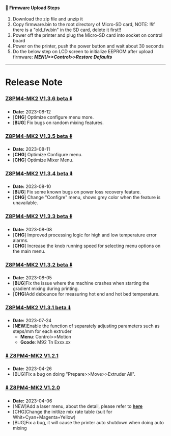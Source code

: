 #### :green_book: Firmware Upload Steps
1. Download the zip file and unzip it
2. Copy firmware.bin to the root directory of Micro-SD card, 
NOTE: !!if there is a "old_fw.bin" in the SD card, delete it first!!
3. Power off the printer and plug the Micro-SD card into socket on control board
4. Power on the printer, push the power button and wait about 30 seconds
5. Do the below step on LCD screen to initialize EEPROM after upload firmware:  ***MENU>>Control>>Restore Defaults***

----
# Release Note
### [Z8PM4-MK2 V1.3.6 beta :arrow_down: ](./Z8PM4MK2_V1_3_6.zip)
- **Date:** 2023-08-12
- [**CHG**] Optimize configure menu more.
- [**BUG**] Fix bugs on random mixing features.

### [Z8PM4-MK2 V1.3.5 beta :arrow_down: ](./Z8PM4MK2_V1_3_5.zip)
- **Date:** 2023-08-11
- [**CHG**] Optimize Configure menu.
- [**CHG**] Optimize Mixer Menu.

### [Z8PM4-MK2 V1.3.4 beta :arrow_down: ](./Z8PM4MK2_V1_3_4.zip)
- **Date:** 2023-08-10
- [**BUG**] Fix some known bugs on power loss recovery feature.
- [**CHG**] Change "Configre" menu, shows grey color when the feature is unavailable.

### [Z8PM4-MK2 V1.3.3 beta :arrow_down: ](./Z8PM4MK2_V1_3_3.zip)
- **Date:** 2023-08-08
- [**CHG**] Improved processing logic for high and low temperature error alarms.
- [**CHG**] Increase the knob running speed for selecting menu options on the main menu.

### [Z8PM4-MK2 V1.3.2 beta :arrow_down: ](./Z8PM4MK2_V1_3_2.zip)
- **Date:** 2023-08-05
- [**BUG**]Fix the issue where the machine crashes when starting the gradient mixing during printing. 
- [**CHG**]Add debounce for measuring hot end and hot bed temperature.


### [Z8PM4-MK2 V1.3.1 beta :arrow_down: ](./Z8PM4MK2_V1_3_1.zip)
- **Date:** 2023-07-24
- [**NEW**]Enable the function of separately adjusting parameters such as steps/mm for each extruder    
  - **Menu**: Control>>Motion    
  - **Gcode**: M92 Tn Exxx.xx 

### [:arrow_down: Z8PM4-MK2 V1.2.1](./Z8PM4MK2_V1_2_1.zip)
- **Date:** 2023-04-26
- [BUG]Fix a bug on doing "Prepare>>Move>>Extruder All".

### [:arrow_down: Z8PM4-MK2 V1.2.0](./Z8PM4MK2_V1_2_0.zip)
- **Date:** 2023-04-06
- [NEW]Add a laser menu, about the detail, please refer to [**here**](https://github.com/ZONESTAR3D/Upgrade-kit-guide/tree/main/Laser_Engraving#two-turn-on-the-laser-engine-feature)
- [CHG]Change the initlize mix rate table (suit for Whit+Cyan+Magenta+Yellow)
- [BUG]Fix a bug, it will cause the printer auto shutdown when doing auto mixing
